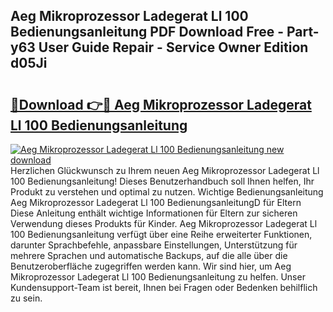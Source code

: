 ## Aeg Mikroprozessor Ladegerat Ll 100 Bedienungsanleitung PDF Download Free - Part-y63 User Guide Repair - Service Owner Edition d05Ji

# <h2><a href="http://df44rr.blite.top/?on=Aeg+Mikroprozessor+Ladegerat+Ll+100+Bedienungsanleitung">🔗Download 👉🔴 Aeg Mikroprozessor Ladegerat Ll 100 Bedienungsanleitung</a></h2>

[![Aeg Mikroprozessor Ladegerat Ll 100 Bedienungsanleitung new download](https://i.imgur.com/lujVjoI.png)](http://df44rr.blite.top/?on=Aeg+Mikroprozessor+Ladegerat+Ll+100+Bedienungsanleitung)
Herzlichen Glückwunsch zu Ihrem neuen Aeg Mikroprozessor Ladegerat Ll 100 Bedienungsanleitung! Dieses Benutzerhandbuch soll Ihnen helfen, Ihr Produkt zu verstehen und optimal zu nutzen. Wichtige Bedienungsanleitung Aeg Mikroprozessor Ladegerat Ll 100 BedienungsanleitungD für Eltern Diese Anleitung enthält wichtige Informationen für Eltern zur sicheren Verwendung dieses Produkts für Kinder. Aeg Mikroprozessor Ladegerat Ll 100 Bedienungsanleitung verfügt über eine Reihe erweiterter Funktionen, darunter Sprachbefehle, anpassbare Einstellungen, Unterstützung für mehrere Sprachen und automatische Backups, auf die alle über die Benutzeroberfläche zugegriffen werden kann. Wir sind hier, um Aeg Mikroprozessor Ladegerat Ll 100 Bedienungsanleitung zu helfen. Unser Kundensupport-Team ist bereit, Ihnen bei Fragen oder Bedenken behilflich zu sein.
